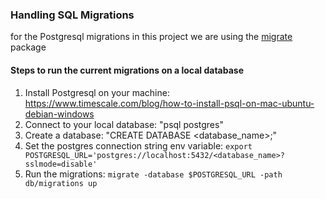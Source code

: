### Handling SQL Migrations

for the Postgresql migrations in this project we are using the [migrate](https://github.com/golang-migrate/migrate/blob/master/database/postgres/TUTORIAL.md) package

#### Steps to run the current migrations on a local database

1. Install Postgresql on your machine: https://www.timescale.com/blog/how-to-install-psql-on-mac-ubuntu-debian-windows
2. Connect to your local database: "psql postgres"
3. Create a database: "CREATE DATABASE <database_name>;"
4. Set the postgres connection string env variable: ```export POSTGRESQL_URL='postgres://localhost:5432/<database_name>?sslmode=disable'```
5. Run the migrations: ```migrate -database $POSTGRESQL_URL -path db/migrations up```